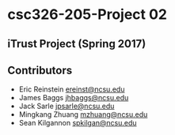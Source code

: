 # csc326-205-Project 02
## iTrust Project (Spring 2017)

## Contributors
* Eric Reinstein <ereinst@ncsu.edu>
* James Baggs <jhbaggs@ncsu.edu>
* Jack Sarle <jpsarle@ncsu.edu>
* Mingkang Zhuang <mzhuang@ncsu.edu>
* Sean Kilgannon <spkilgan@ncsu.edu>
